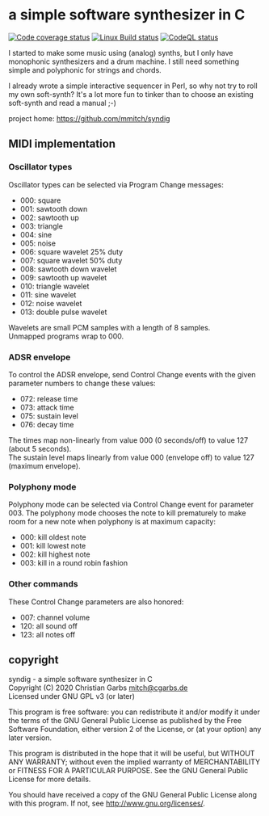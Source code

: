 a simple software synthesizer in C
==================================

[![Code coverage status](https://codecov.io/github/mmitch/syndig/coverage.svg?branch=master)](https://codecov.io/github/mmitch/syndig?branch=master)
[![Linux Build status](https://github.com/mmitch/syndig/workflows/Linux%20Build/badge.svg?branch=master)](https://github.com/mmitch/syndig/actions?query=workflow%3A%22Linux+Build%22)
[![CodeQL status](https://github.com/mmitch/syndig/workflows/CodeQL/badge.svg?branch=master)](https://github.com/mmitch/syndig/actions?query=workflow%3ACodeQL)

I started to make some music using (analog) synths, but I only have
monophonic synthesizers and a drum machine.  I still need something
simple and polyphonic for strings and chords.

I already wrote a simple interactive sequencer in Perl, so why not try
to roll my own soft-synth?  It's a lot more fun to tinker than to
choose an existing soft-synth and read a manual ;-)


project home: https://github.com/mmitch/syndig


MIDI implementation
-------------------

### Oscillator types

Oscillator types can be selected via Program Change messages:

- 000: square
- 001: sawtooth down
- 002: sawtooth up
- 003: triangle
- 004: sine
- 005: noise
- 006: square wavelet 25% duty
- 007: square wavelet 50% duty
- 008: sawtooth down wavelet
- 009: sawtooth up wavelet
- 010: triangle wavelet
- 011: sine wavelet
- 012: noise wavelet
- 013: double pulse wavelet

Wavelets are small PCM samples with a length of 8 samples.  
Unmapped programs wrap to 000.


### ADSR envelope

To control the ADSR envelope, send Control Change events with the
given parameter numbers to change these values:

- 072: release time
- 073: attack time
- 075: sustain level
- 076: decay time

The times map non-linearly from value 000 (0 seconds/off) to value 127
(about 5 seconds).  
The sustain level maps linearly from value 000 (envelope off) to value
127 (maximum envelope).


### Polyphony mode

Polyphony mode can be selected via Control Change event for
parameter 003.  The polyphony mode chooses the note to kill
prematurely to make room for a new note when polyphony is at maximum
capacity:

- 000: kill oldest note
- 001: kill lowest note
- 002: kill highest note
- 003: kill in a round robin fashion


### Other commands

These Control Change parameters are also honored:

- 007: channel volume
- 120: all sound off
- 123: all notes off


copyright
---------

syndig  -  a simple software synthesizer in C  
Copyright (C) 2020  Christian Garbs <mitch@cgarbs.de>  
Licensed under GNU GPL v3 (or later)  

This program is free software: you can redistribute it and/or modify
it under the terms of the GNU General Public License as published by
the Free Software Foundation, either version 2 of the License, or
(at your option) any later version.

This program is distributed in the hope that it will be useful,
but WITHOUT ANY WARRANTY; without even the implied warranty of
MERCHANTABILITY or FITNESS FOR A PARTICULAR PURPOSE.  See the
GNU General Public License for more details.

You should have received a copy of the GNU General Public License
along with this program.  If not, see <http://www.gnu.org/licenses/>.
